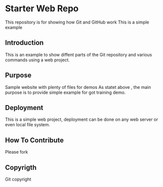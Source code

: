 # Starter Web Repo

This repository is for showing how Git and GitHub work
This is a simple example

## Introduction
This is an example to show diffent parts of the Git repository and various commands using a web project.

## Purpose

Sample website with plenty of files for demos
As statet above , the main purpose is to provide simple example for got training demo.

## Deployment 
This is a simple web project, deployment can be done on any web server or even local file system.
 
## How To Contribute
Please fork

## Copyrigth 
Git copyright
